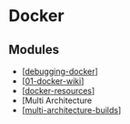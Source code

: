 Docker
===

Modules
---

- [[debugging-docker]]
- [[01-docker-wiki]]
- [[docker-resources]]
- [Multi Architecture
- [[multi-architecture-builds]]

[//begin]: # "Autogenerated link references for markdown compatibility"
[debugging-docker]: debugging/debugging-docker.md "Debugging Docker"
[01-docker-wiki]: 01-docker-wiki.md "Docker Wiki"
[docker-resources]: docker-resources.md "Docker Resources"
[multi-architecture-builds]: multi-architecture-builds/multi-architecture-builds.md "Multi Architecture Builds"
[//end]: # "Autogenerated link references"